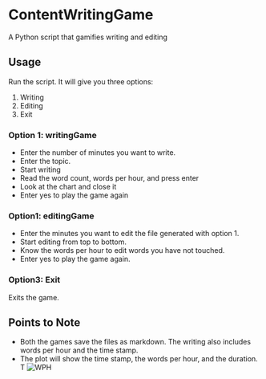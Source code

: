 # ContentWritingGame
A Python script that gamifies writing and editing

## Usage
Run the script. It will give you three options:
1. Writing
2. Editing
3. Exit

### Option 1: writingGame
* Enter the number of minutes you want to write.
* Enter the topic.
* Start writing
* Read the word count, words per hour, and press enter
* Look at the chart and close it
* Enter yes to play the game again

### Option1: editingGame

* Enter the minutes you want to edit the file generated with option 1.
* Start editing from top to bottom.
* Know the words per hour to edit words you have not touched.
* Enter yes to play the game again.

### Option3: Exit
Exits the game.

## Points to Note
* Both the games save the files as markdown. The writing also includes words per hour and the time stamp.
* The plot will show the time stamp, the words per hour, and the duration. T
  ![WPH](https://github.com/vj-madhu-dath/ContentWritingGame/assets/72572559/87aed46d-9cca-40e6-8073-b32f9cf558b1)



